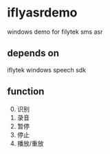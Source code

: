 # iflyasrdemo
windows demo for filytek sms asr

## depends on
iflytek windows speech sdk

## function
0. 识别
1. 录音
2. 暂停
3. 停止
4. 播放/重放